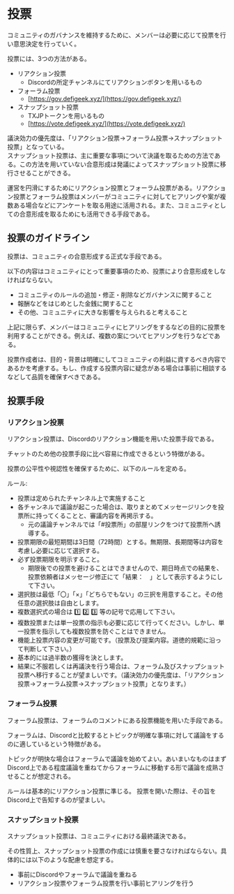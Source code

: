 # 投票

コミュニティのガバナンスを維持するために、メンバーは必要に応じて投票を行い意思決定を行っていく。

投票には、3つの方法がある。

* リアクション投票
  * Discordの所定チャンネルにてリアクションボタンを用いるもの
* フォーラム投票
  * [https://gov.defigeek.xyz/](https://gov.defigeek.xyz/)
* スナップショット投票
  * TXJPトークンを用いるもの
  * [https://vote.defigeek.xyz/](https://vote.defigeek.xyz/)

議決効力の優先度は、「リアクション投票→フォーラム投票→スナップショット投票」となっている。  
スナップショット投票は、主に重要な事項について決議を取るための方法である。この方法を用いていない合意形成は発議によってスナップショット投票に移行させることができる。

運営を円滑にするためにリアクション投票とフォーラム投票がある。リアクション投票とフォーラム投票はメンバーがコミュニティに対してヒアリングや案が複数ある場合などにアンケートを取る用途に活用される。また、コミュニティとしての合意形成を取るためにも活用できる手段である。

## 投票のガイドライン

投票は、コミュニティの合意形成する正式な手段である。

以下の内容はコミュニティにとって重要事項のため、投票により合意形成をしなければならない。

* コミュニティのルールの追加・修正・削除などガバナンスに関すること
* 報酬などをはじめとした金銭に関すること
* その他、コミュニティに大きな影響を与えられると考えること

上記に限らず、メンバーはコミュニティにヒアリングをするなどの目的に投票を利用することができる。例えば、複数の案についてヒアリングを行うなどである。

投票作成者は、目的・背景は明確にしてコミュニティの利益に資するべき内容であるかを考慮する。もし、作成する投票内容に疑念がある場合は事前に相談するなどして品質を確保すべきである。

## 投票手段

### リアクション投票

リアクション投票は、Discordのリアクション機能を用いた投票手段である。

チャットのため他の投票手段に比べ容易に作成できるという特徴がある。

投票の公平性や視認性を確保するために、以下のルールを定める。

ルール:

* 投票は定められたチャンネル上で実施すること
* 各チャンネルで議論が起こった場合は、取りまとめてメッセージリンクを投票所に持ってくることと、審議内容を再掲示する。
  * 元の議論チャンネルでは「\#投票所」の部屋リンクをつけて投票所へ誘導する。
* 投票期限の最短期間は3日間（72時間）とする。無期限、長期間等は内容を考慮し必要に応じて選択する。
* 必ず投票期限を明示すること。
  * 期限後での投票を避けることはできませんので、期日時点での結果を、投票依頼者はメッセージ修正にて「結果：　」として表示するようにして下さい。
* 選択肢は最低「〇」「×」「どちらでもない」の三択を用意すること。その他任意の選択肢は自由とします。
* 複数選択式の場合は :one: :two: :three: 等の記号で応用して下さい。
* 複数投票または単一投票の指示も必要に応じて行ってください。しかし、単一投票を指示しても複数投票を防ぐことはできません。
* 機能上投票内容の変更が可能です。（投票及び提案内容。道徳的規範に沿って判断して下さい。）
* 基本的には過半数の獲得を決とします。
* 結果に不服若しくは再議決を行う場合は、フォーラム及びスナップショット投票へ移行することが望ましいです。（議決効力の優先度は、「リアクション投票→フォーラム投票→スナップショット投票」となります。）

### フォーラム投票

フォーラム投票は、フォーラムのコメントにある投票機能を用いた手段である。

フォーラムは、Discordと比較するとトピックが明確な事項に対して議論をするのに適しているという特徴がある。

トピックが明快な場合はフォーラムで議論を始めてよい。あいまいなものはまずDiscord上である程度議論を重ねてからフォーラムに移動する形で議論を成熟させることが想定される。

ルールは基本的にリアクション投票に準じる。 投票を開いた際は、その旨をDiscord上で告知するのが望ましい。

### スナップショット投票

スナップショット投票は、コミュニティにおける最終議決である。

その性質上、スナップショット投票の作成には慎重を要さなければならない。具体的には以下のような配慮を想定する。

* 事前にDiscordやフォーラムで議論を重ねる
* リアクション投票やフォーラム投票を行い事前ヒアリングを行う


